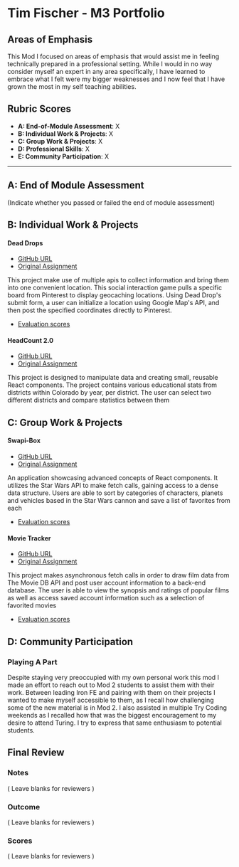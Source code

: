 # Tim Fischer - M3 Portfolio

## Areas of Emphasis

This Mod I focused on areas of emphasis that would assist me in feeling technically prepared in a professional setting. While I would in no way consider myself an expert in any area specifically, I have learned to embrace what I felt were my bigger weaknesses and I now feel that I have grown the most in my self teaching abilities.

## Rubric Scores

* **A: End-of-Module Assessment**: X
* **B: Individual Work & Projects**: X
* **C: Group Work & Projects**: X
* **D: Professional Skills**: X
* **E: Community Participation**: X

-----------------------

## A: End of Module Assessment

(Indicate whether you passed or failed the end of module assessment)

## B: Individual Work & Projects

#### Dead Drops

* [GitHub URL](https://github.com/TFisch/dead-drops)
* [Original Assignment](http://frontend.turing.io/projects/self-directed-project.html)

This project make use of multiple apis to collect information and bring them into one convenient location. This social interaction game pulls a specific board from Pinterest to display geocaching locations. Using Dead Drop's submit form, a user can initialize a location using Google Map's API, and then post the specified coordinates directly to Pinterest. 

* [Evaluation scores](https://github.com/turingschool/front-end-submissions-public/blob/master/1804/mod-3/personal-projects/tim/scores.md)

#### HeadCount 2.0

* [GitHub URL](https://github.com/TFisch/headcount2.0)
* [Original Assignment](https://github.com/turingschool-examples/headcount2.0)

This project is designed to manipulate data and creating small, reusable React components. The project contains various educational stats from districts within Colorado by year, per district. The user can select two different districts and compare statistics between them

## C: Group Work & Projects

#### Swapi-Box

* [GitHub URL](https://github.com/TFisch/swapibox)
* [Original Assignment](http://frontend.turing.io/projects/swapi-box.html)

An application showcasing advanced concepts of React components. It utilizes the Star Wars API to make fetch calls, gaining access to a dense data structure. Users are able to sort by categories of characters, planets and vehicles based in the Star Wars cannon and save a list of favorites from each

* [Evaluation scores](http://frontend.turing.io/projects/swapi-box.html)

#### Movie Tracker

* [GitHub URL](https://github.com/TFisch/movie-tracker)
* [Original Assignment](https://github.com/turingschool-examples/movie-tracker)

This project makes asynchronous fetch calls in order to draw film data from The Movie DB API and post user account information to a back-end database. The user is able to view the synopsis and ratings of popular films as well as access saved account information such as a selection of favorited movies

* [Evaluation scores](https://github.com/turingschool/front-end-submissions-public/blob/master/1804/mod-3/movie-tracker/tim-joel/scores.md)

## D: Community Participation

### Playing A Part

Despite staying very preoccupied with my own personal work this mod I made an effort to reach out to Mod 2 students to assist them with their work. Between leading Iron FE and pairing with them on their projects I wanted to make myself accessible to them, as I recall how challenging some of the new material is in Mod 2. I also assisted in multiple Try Coding weekends as I recalled how that was the biggest encouragement to my desire to attend Turing. I try to express that same enthusiasm to potential students.

## Final Review

### Notes

( Leave blanks for reviewers )

### Outcome

( Leave blanks for reviewers )

### Scores

( Leave blanks for reviewers )

